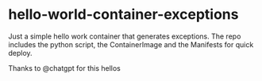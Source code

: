 # hello-world-container-exceptions
Just a simple hello work container that generates exceptions. The repo includes
the python script, the ContainerImage and the Manifests for quick deploy.

Thanks to @chatgpt for this hellos

